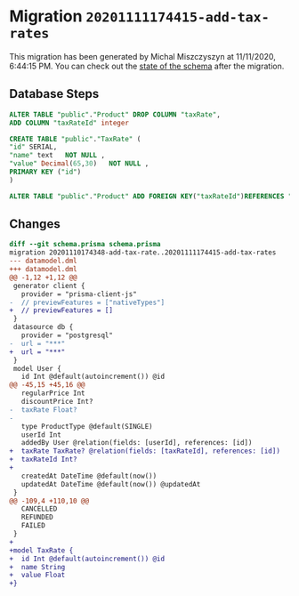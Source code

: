 # Migration `20201111174415-add-tax-rates`

This migration has been generated by Michal Miszczyszyn at 11/11/2020, 6:44:15 PM.
You can check out the [state of the schema](./schema.prisma) after the migration.

## Database Steps

```sql
ALTER TABLE "public"."Product" DROP COLUMN "taxRate",
ADD COLUMN "taxRateId" integer   

CREATE TABLE "public"."TaxRate" (
"id" SERIAL,
"name" text   NOT NULL ,
"value" Decimal(65,30)   NOT NULL ,
PRIMARY KEY ("id")
)

ALTER TABLE "public"."Product" ADD FOREIGN KEY("taxRateId")REFERENCES "public"."TaxRate"("id") ON DELETE SET NULL ON UPDATE CASCADE
```

## Changes

```diff
diff --git schema.prisma schema.prisma
migration 20201110174348-add-tax-rate..20201111174415-add-tax-rates
--- datamodel.dml
+++ datamodel.dml
@@ -1,12 +1,12 @@
 generator client {
   provider = "prisma-client-js"
-  // previewFeatures = ["nativeTypes"]
+  // previewFeatures = []
 }
 datasource db {
   provider = "postgresql"
-  url = "***"
+  url = "***"
 }
 model User {
   id Int @default(autoincrement()) @id
@@ -45,15 +45,16 @@
   regularPrice Int
   discountPrice Int?
-  taxRate Float?
-
   type ProductType @default(SINGLE)
   userId Int
   addedBy User @relation(fields: [userId], references: [id])
+  taxRate TaxRate? @relation(fields: [taxRateId], references: [id])
+  taxRateId Int?
+
   createdAt DateTime @default(now())
   updatedAt DateTime @default(now()) @updatedAt
 }
@@ -109,4 +110,10 @@
   CANCELLED
   REFUNDED
   FAILED
 }
+
+model TaxRate {
+  id Int @default(autoincrement()) @id
+  name String
+  value Float
+}
```



